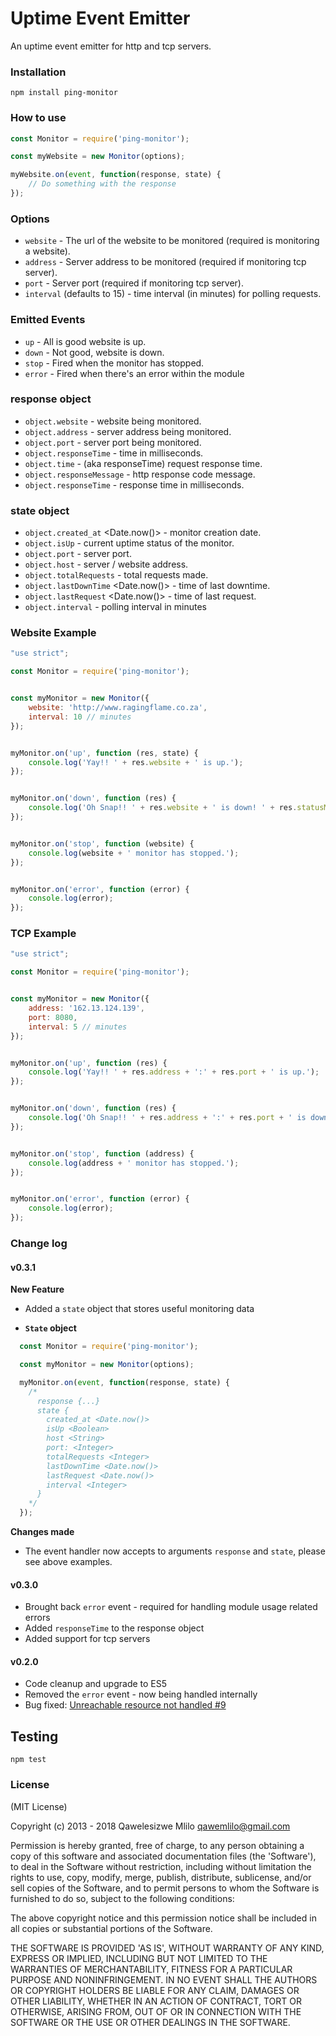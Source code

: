# Uptime Event Emitter

An uptime event emitter for http and tcp servers.


### Installation
```
npm install ping-monitor
```


### How to use
```javascript
const Monitor = require('ping-monitor');

const myWebsite = new Monitor(options);

myWebsite.on(event, function(response, state) {
    // Do something with the response
});
```


### Options

- `website` - The url of the website to be monitored (required is monitoring a website).
- `address` - Server address to be monitored (required if monitoring tcp server).
- `port` - Server port (required if monitoring tcp server).
- `interval` (defaults to 15) - time interval (in minutes) for polling requests.


### Emitted Events

- `up` - All is good website is up.
- `down` - Not good, website is down.
- `stop` - Fired when the monitor has stopped.
- `error` - Fired when there's an error within the module



### response object

- `object.website` - website being monitored.
- `object.address` - server address being monitored.
- `object.port` - server port being monitored.
- `object.responseTime` - time in milliseconds.
- `object.time` - (aka responseTime) request response time.
- `object.responseMessage` -  http response code message.
- `object.responseTime` - response time in milliseconds.

### state object

- `object.created_at` <Date.now()> - monitor creation date.
- `object.isUp` <Boolean> - current uptime status of the monitor.
- `object.port` <Integer> - server port.
- `object.host` <String> - server / website address.
- `object.totalRequests` <Integer> - total requests made.
- `object.lastDownTime` <Date.now()> - time of last downtime.
- `object.lastRequest` <Date.now()> - time of last request.
- `object.interval` <Integer> - polling interval in minutes

### Website Example
```javascript
"use strict";

const Monitor = require('ping-monitor');


const myMonitor = new Monitor({
    website: 'http://www.ragingflame.co.za',
    interval: 10 // minutes
});


myMonitor.on('up', function (res, state) {
    console.log('Yay!! ' + res.website + ' is up.');
});


myMonitor.on('down', function (res) {
    console.log('Oh Snap!! ' + res.website + ' is down! ' + res.statusMessage);
});


myMonitor.on('stop', function (website) {
    console.log(website + ' monitor has stopped.');
});


myMonitor.on('error', function (error) {
    console.log(error);
});
```

### TCP Example
```javascript
"use strict";

const Monitor = require('ping-monitor');


const myMonitor = new Monitor({
    address: '162.13.124.139',
    port: 8080,
    interval: 5 // minutes
});


myMonitor.on('up', function (res) {
    console.log('Yay!! ' + res.address + ':' + res.port + ' is up.');
});


myMonitor.on('down', function (res) {
    console.log('Oh Snap!! ' + res.address + ':' + res.port + ' is down! ');
});


myMonitor.on('stop', function (address) {
    console.log(address + ' monitor has stopped.');
});


myMonitor.on('error', function (error) {
    console.log(error);
});
```


### Change log

#### v0.3.1

**New Feature**

  - Added a `state` object that stores useful monitoring data

  - **`State` object**

```javascript
  const Monitor = require('ping-monitor');

  const myMonitor = new Monitor(options);

  myMonitor.on(event, function(response, state) {
    /*
      response {...}  
      state {
        created_at <Date.now()>
        isUp <Boolean>
        host <String>
        port: <Integer>
        totalRequests <Integer>
        lastDownTime <Date.now()>
        lastRequest <Date.now()>
        interval <Integer>
      }
    */
  });
```

**Changes made**
  - The event handler now accepts to arguments `response` and `state`, please see above examples.



#### v0.3.0

  - Brought back `error` event - required for handling module usage related errors
  - Added `responseTime` to the response object
  - Added support for tcp servers


#### v0.2.0

  - Code cleanup and upgrade to ES5
  - Removed the `error` event - now being handled internally
  - Bug fixed: [Unreachable resource not handled #9](https://github.com/qawemlilo/node-monitor/issues/9)


## Testing
```
npm test
```


### License

(MIT License)

Copyright (c) 2013 - 2018 Qawelesizwe Mlilo <qawemlilo@gmail.com>

Permission is hereby granted, free of charge, to any person obtaining a copy of this software and associated documentation files (the 'Software'), to deal in the Software without restriction, including without limitation the rights to use, copy, modify, merge, publish, distribute, sublicense, and/or sell copies of the Software, and to permit persons to whom the Software is furnished to do so, subject to the following conditions:

The above copyright notice and this permission notice shall be included in all copies or substantial portions of the Software.

THE SOFTWARE IS PROVIDED 'AS IS', WITHOUT WARRANTY OF ANY KIND, EXPRESS OR IMPLIED, INCLUDING BUT NOT LIMITED TO THE WARRANTIES OF MERCHANTABILITY, FITNESS FOR A PARTICULAR PURPOSE AND NONINFRINGEMENT. IN NO EVENT SHALL THE AUTHORS OR COPYRIGHT HOLDERS BE LIABLE FOR ANY CLAIM, DAMAGES OR OTHER LIABILITY, WHETHER IN AN ACTION OF CONTRACT, TORT OR OTHERWISE, ARISING FROM, OUT OF OR IN CONNECTION WITH THE SOFTWARE OR THE USE OR OTHER DEALINGS IN THE SOFTWARE.
